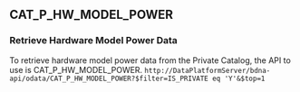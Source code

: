 ## CAT_P_HW_MODEL_POWER

### Retrieve Hardware Model Power Data

To retrieve hardware model power data from the Private Catalog, the API to use is CAT_P_HW_MODEL_POWER.
`http://DataPlatformServer/bdna-api/odata/CAT_P_HW_MODEL_POWER?$filter=IS_PRIVATE eq 'Y'&$top=1`
